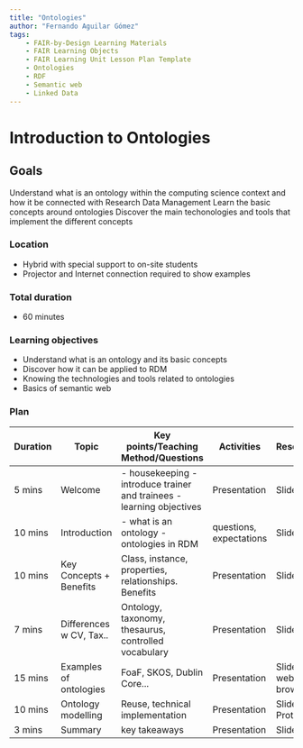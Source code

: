 ```yaml
---
title: "Ontologies"
author: "Fernando Aguilar Gómez"
tags: 
    - FAIR-by-Design Learning Materials
    - FAIR Learning Objects
    - FAIR Learning Unit Lesson Plan Template
    - Ontologies
    - RDF
    - Semantic web
    - Linked Data
---
```


# Introduction to Ontologies

## Goals

Understand what is an ontology within the computing science context and how it be connected with Research Data Management
Learn the basic concepts around ontologies
Discover the main techonologies and tools that implement the different concepts

### Location
- Hybrid with special support to on-site students
- Projector and Internet connection required to show examples

### Total duration
- 60 minutes

### Learning objectives
- Understand what is an ontology and its basic concepts
- Discover how it can be applied to RDM
- Knowing the technologies and tools related to ontologies
- Basics of semantic web

### Plan
| Duration | Topic                  | Key points/Teaching Method/Questions                                   | Activities               | Resources                  |
|----------|------------------------|------------------------------------------------------------------------|--------------------------|----------------------------|
| 5 mins   | Welcome                | - housekeeping  - introduce trainer and trainees - learning objectives | Presentation             | Slides                     |
| 10 mins  | Introduction           | - what is an ontology - ontologies in RDM                              | questions, expectations  | Slides                     |
| 10 mins  | Key Concepts + Benefits| Class, instance, properties, relationships. Benefits                   | Presentation             | Slides                     |
| 7 mins   | Differences w CV, Tax..| Ontology, taxonomy, thesaurus, controlled vocabulary                   | Presentation             | Slides                     |
| 15 mins  | Examples of ontologies | FoaF, SKOS, Dublin Core...                                             | Presentation             | Slides + web browser       |
| 10 mins  | Ontology modelling     | Reuse, technical implementation                                        | Presentation             | Slides + Protegè           |
| 3 mins   | Summary                | key takeaways                                                          | Presentation             | Slides                     |

